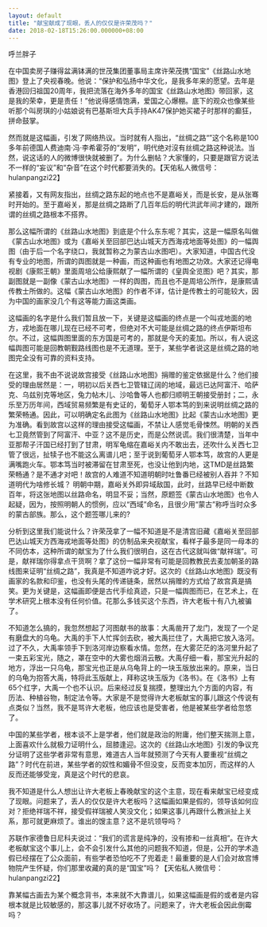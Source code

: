 ```yaml
---
layout: default
title: "献宝献成了现眼，丢人的仅仅是许荣茂吗？"
date: 2018-02-18T15:26:00.000000+08:00
---
```


呼兰胖子

在中国卖房子赚得盆满钵满的世茂集团董事局主席许荣茂携“国宝”《丝路山水地图》登上了央视春晚。他说：“保护和弘扬中华文化，是我多年来的愿望。去年是香港回归祖国20周年，我把流落在海外多年的国宝《丝路山水地图》带回家，这是我的荣幸，更是责任！”他说得感情饱满，爱国之心爆棚。底下的观众也像某些听那个叫房琪的小姑娘说有巴基斯坦大兵手持AK47保护她买裙子时那样的癫狂，拼命鼓掌。

然而就是这幅画，引发了网络热议。当时就有人指出，“丝绸之路“”这个名称是100多年前德国人费迪南·冯·李希霍芬的“发明”，明代绝对沒有丝绸之路这种说法。当然，说这话的人的微博很快就被删了。为什么删帖？大家懂的，只要是跟官方说法不一样的“妄议”和“杂音”在这个时代都要消失的。【天佑私人微信号：hulanpangzi22】

紧接着，又有网友指出，丝绸之路东起的地点也不是嘉峪关，而是长安，是从张骞时开始的。至于嘉峪关，那是丝绸之路断了几百年后的明代洪武年间才建的，跟所谓的丝绸之路根本不搭界。

那么这幅所谓的《丝路山水地图》到底是个什么东东呢？其实，这是一幅原名叫做《蒙古山水地图》或为《嘉峪关至回部巴达山城天方西海戎地面等处图》的一幅舆图（由于后一个名字绕口，我就暂称之为蒙古山水图吧）。大家知道，中国古代没有专业的地图，所谓的舆图就是一种画，而这种画也有地图之功效。大家还记得电视剧《康熙王朝》里面周培公给康熙献了一幅所谓的《皇舆全览图》吧？其实，那副图就是一副像《蒙古山水地图》一样的舆图，而且也不是周培公所作，是康熙请传教士所做的。这幅《蒙古山水地图》的作者不详，估计是传教士的可能较大，因为中国的画家没几个有这等能力画这类画。

这幅画的名字是什么我们暂且放一下，关键是这幅画的终点是一个叫戎地面的地方，戎地面在哪儿现在已经不可考，但绝对不大可能是丝绸之路的终点伊斯坦布尔。不过，这幅舆图里面的东方国是可考的，那就是今天的麦加。所以，有人说这幅舆图可能是回教朝觐路线图也是不无道理。至于，某些学者说这是丝绸之路的地图完全没有可靠的资料支持。

在这里，我不由不说说故宫接受《丝路山水地图》捐赠的鉴定依据是什么？他们接受的理由居然是：一，明初以后关西七卫管辖辽阔的地域，最远已达阿富汗、哈萨克、乌兹别克等地区，兔力帖木儿、沙哈鲁等人也都归顺明王朝接受册封；二，永乐至万历年间，西域贸易频繁是有史证的，葡萄牙人鄂本笃的到来说明丝绸之路的繁荣畅通。因此，可以明确定名此图为《丝路山水地图》比起《蒙古山水地图》更为准确。看到故宫以这样的理由接受这幅画，不禁让人感觉毛骨悚然。明朝的关西七卫竟然管到了阿富汗、中亚？这不是历史，而是公然说谎。我们很清楚，当年中亚那帮子汗国已经打到了甘肃，明军龟缩在嘉峪关内不敢出去，还吹什么关西七卫管了很远，扯犊子也不能这么离谱儿吧；至于说到葡萄牙人鄂本笃，故宫的人更是满嘴跑火车。鄂本笃当时被滞留在甘肃至死，也没让他到内地，这TMD是丝路繁荣畅通？是不通才对吧！故宫的人难道不知道明朝时吐鲁番已经被别人吞并？不知道明代为啥修长城？ 明朝中期，嘉峪关外即异域敌国，此时，丝路早已经中断数百年，将这张地图以丝路命名，明显不妥；当然，原题签《蒙古山水地图》也令人起疑，因为，按照明朝人的惯例，应以“西域”命名，且很少用“蒙古”称呼当时众多的蒙古部族。那么，这个题签哪儿来的?

分析到这里我们能说什么？许荣茂拿了一幅不知道是不是清宫旧藏《嘉峪关至回部巴达山城天方西海戎地面等处图》的仿制品来央视献宝，看样子最多是同一母本的不同仿本，这种所谓的献宝为了什么我们很明白，这在古代这就叫做“献祥瑞”。可是，献祥瑞你得拿点干货啊？拿了这份一幅非常有可能是回教教民去麦加朝圣的路线图来证明“丝绸之路”，我真是不知道咋说才好。这次的《丝路山水地图》既没有画家的名款和印鉴，也没有头尾的传递链条，居然以捐赠的方式给了故宫真是搞笑。更为关键是，这幅画即便是古代手绘真迹，只是一幅舆图而已，在艺术上，在学术研究上根本没有任何价值。花那么多钱买这个东西，许大老板十有八九被骗了。

不知道怎么搞的，我忽然想起了河图献书的故事：大禹凿开了龙门，发现了一个足有磨盘大的乌龟。大禹的手下人忙挥剑去砍，被大禹拦住了，大禹把它放入洛河。过了不久，大禹率领手下到洛河岸边察看水情。忽然，在大雾茫茫的洛河里升起了一束五彩宝光，随之，罩在空中的大雾也烟消云散。大禹仔细一看，那宝光升起的地方，浮出一只乌龟，那宝光也正是从乌龟背上的一块玉版放出来的。原来，当日的乌龟为抱答大禹，特将此玉版献上，拜称这块玉版为《洛书》。在《洛书》上有65个红字，大禹一个也不认识。后来经过反复揣摸，整理出九个方面的内容，有历法、种植谷物，制定法令等。大家是不是觉得许大老板献宝的事儿跟这个传说有点类似？当然，我不是骂许大老板，他应该也是受害者，他是被某些学者给忽悠了。

中国的某些学者，根本谈不上是学者，他们就是政治的附庸，他们整天揣测上意，上面喜欢什么就极力证明什么，屈膝逢迎。这次的《丝路山水地图》引发的争议充分证明了这些学者非常有意思，难道古人当年就预测了今天有人要重视“丝绸之路”？时代在前进，某些学者的奴性和媚骨不但没变，反而变本加厉，而这样的人反而还能够受宠，真是这个时代的悲哀。

我不知道是什么人想出让许大老板上春晚献宝的这个主意，现在看来献宝已经变成了现眼。问题来了，丢人的仅仅是许大老板吗？这幅画如果是假的，领导该如何应对？拒绝祥瑞不祥，接受假祥瑞被人笑没文化；如果这事儿再跟什么教派扯上关系，那可就更麻烦了。谁出的馊主意？这不是坑领导吗？

苏联作家德鲁日尼科夫说过：“我们的谎言是纯净的，没有掺和一丝真相”。在许大老板献宝这个事儿上，会不会引发什么其他的问题我不知道，但是，公开的学术造假已经摆在了公众面前，有些学者恐怕吃不了兜着走！最重要的是人们会对故宫博物院产生怀疑，你们那里收藏的真的是“国宝”吗？【天佑私人微信号：hulanpangzi22】

靠某幅古画去为某个概念背书，本来就不大靠谱儿，如果这幅画是假的或者是内容根本就是比较敏感的，那这事儿就不好收场了。问题来了，许大老板会因此倒霉吗？

